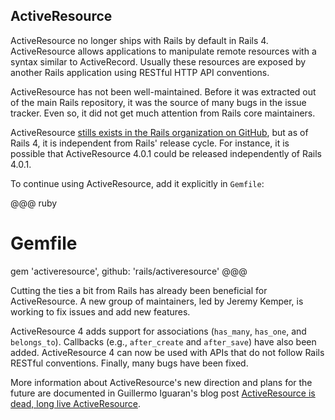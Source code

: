## <a id="activeresource"></a>ActiveResource

ActiveResource no longer ships with Rails by default in Rails 4. ActiveResource
allows applications to manipulate remote resources with a syntax similar to
ActiveRecord. Usually these resources are exposed by another Rails application
using RESTful HTTP API conventions.

ActiveResource has not been well-maintained. Before it was extracted out of the
main Rails repository, it was the source of many bugs in the issue tracker.
Even so, it did not get much attention from Rails core maintainers.

ActiveResource [stills exists in the Rails organization on
GitHub](http://github.com/rails/activeresource), but as of Rails 4, it is
independent from Rails' release cycle. For instance, it is possible that
ActiveResource 4.0.1 could be released independently of Rails 4.0.1.

To continue using ActiveResource, add it explicitly in `Gemfile`:

@@@ ruby
# Gemfile
gem 'activeresource', github: 'rails/activeresource'
@@@

Cutting the ties a bit from Rails has already been beneficial for
ActiveResource. A new group of maintainers, led by Jeremy Kemper, is
working to fix issues and add new features.

ActiveResource 4 adds support for associations (`has_many`, `has_one`, and
`belongs_to`). Callbacks (e.g., `after_create` and `after_save`) have also been
added. ActiveResource 4 can now be used with APIs that do not follow Rails
RESTful conventions. Finally, many bugs have been fixed.

More information about ActiveResource's new direction and plans for the future
are documented in Guillermo Iguaran's blog post [ActiveResource is dead, long
live ActiveResource](http://yetimedia.tumblr.com/post/35233051627/activeresource-is-dead-long-live-activeresource).
